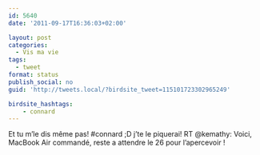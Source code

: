 ```yaml
---
id: 5640
date: '2011-09-17T16:36:03+02:00'

layout: post
categories:
  - Vis ma vie
tags:
  - tweet
format: status
publish_social: no
guid: 'http://tweets.local/?birdsite_tweet=115101723302965249'

birdsite_hashtags:
    - connard
---
```


Et tu m’le dis même pas! #connard ;D j’te le piquerai! RT @kemathy: Voici, MacBook Air commandé, reste a attendre le 26 pour l’apercevoir !